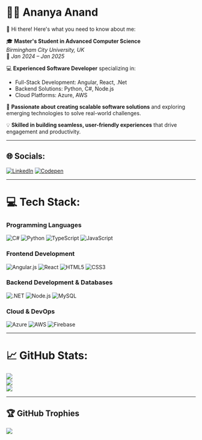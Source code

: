# 👩‍💻 Ananya Anand  
👋 Hi there! Here's what you need to know about me:  

🎓 **Master's Student in Advanced Computer Science**  
*Birmingham City University, UK*  
📅 *Jan 2024 – Jan 2025*  

💻 **Experienced Software Developer** specializing in:  
   - Full-Stack Development: Angular, React, .Net  
   - Backend Solutions: Python, C#, Node.js  
   - Cloud Platforms: Azure, AWS  

🚀 **Passionate about creating scalable software solutions** and exploring emerging technologies to solve real-world challenges.  

💡 **Skilled in building seamless, user-friendly experiences** that drive engagement and productivity.  

---

## 🌐 **Socials**:  
[![LinkedIn](https://img.shields.io/badge/LinkedIn-%230077B5.svg?logo=linkedin&logoColor=white)](https://linkedin.com/in/ananya-anand-240804aa-) [![Codepen](https://img.shields.io/badge/Codepen-000000?style=for-the-badge&logo=codepen&logoColor=white)](https://codepen.io/Ananya-Anand)  

---

# 💻 **Tech Stack**:  
### **Programming Languages**  
![C#](https://img.shields.io/badge/c%23-%23239120.svg?style=for-the-badge&logo=csharp&logoColor=white) ![Python](https://img.shields.io/badge/python-3670A0?style=for-the-badge&logo=python&logoColor=ffdd54) ![TypeScript](https://img.shields.io/badge/typescript-%23007ACC.svg?style=for-the-badge&logo=typescript&logoColor=white) ![JavaScript](https://img.shields.io/badge/javascript-%23F7DF1E.svg?style=for-the-badge&logo=javascript&logoColor=black)  

### **Frontend Development**  
![Angular.js](https://img.shields.io/badge/angular.js-%23E23237.svg?style=for-the-badge&logo=angularjs&logoColor=white) ![React](https://img.shields.io/badge/react-%2320232a.svg?style=for-the-badge&logo=react&logoColor=%2361DAFB) ![HTML5](https://img.shields.io/badge/html5-%23E34F26.svg?style=for-the-badge&logo=html5&logoColor=white) ![CSS3](https://img.shields.io/badge/css3-%231572B6.svg?style=for-the-badge&logo=css3&logoColor=white)  

### **Backend Development & Databases**  
![.NET](https://img.shields.io/badge/.NET-512BD4?style=for-the-badge&logo=dotnet&logoColor=white) ![Node.js](https://img.shields.io/badge/node.js-43853D?style=for-the-badge&logo=node.js&logoColor=white) ![MySQL](https://img.shields.io/badge/mysql-4479A1.svg?style=for-the-badge&logo=mysql&logoColor=white)  

### **Cloud & DevOps**  
![Azure](https://img.shields.io/badge/azure-%230072C6.svg?style=for-the-badge&logo=microsoftazure&logoColor=white) ![AWS](https://img.shields.io/badge/aws-%23FF9900.svg?style=for-the-badge&logo=amazonaws&logoColor=white) ![Firebase](https://img.shields.io/badge/firebase-%23039BE5.svg?style=for-the-badge&logo=firebase)  

---

# 📈 **GitHub Stats**:  
![](https://github-readme-stats.vercel.app/api?username=Ananya-Anand24&theme=dark&hide_border=false&include_all_commits=true&count_private=true)  
![](https://github-readme-streak-stats.herokuapp.com/?user=Ananya-Anand24&theme=dark&hide_border=false)  
![](https://github-readme-stats.vercel.app/api/top-langs/?username=Ananya-Anand24&theme=dark&hide_border=false&include_all_commits=true&count_private=true&layout=compact)  

---

## 🏆 **GitHub Trophies**  
![](https://github-profile-trophy.vercel.app/?username=Ananya-Anand24&theme=radical&no-frame=false&no-bg=true&margin-w=4)  
